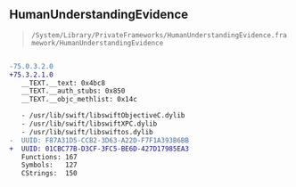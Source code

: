 ## HumanUnderstandingEvidence

> `/System/Library/PrivateFrameworks/HumanUnderstandingEvidence.framework/HumanUnderstandingEvidence`

```diff

-75.0.3.2.0
+75.3.2.1.0
   __TEXT.__text: 0x4bc8
   __TEXT.__auth_stubs: 0x850
   __TEXT.__objc_methlist: 0x14c

   - /usr/lib/swift/libswiftObjectiveC.dylib
   - /usr/lib/swift/libswiftXPC.dylib
   - /usr/lib/swift/libswiftos.dylib
-  UUID: F87A31D5-CCB2-3D63-A22D-F7F1A393B6BB
+  UUID: 01CBC77B-D3CF-3FC5-BE6D-427D17985EA3
   Functions: 167
   Symbols:   127
   CStrings:  150

```
